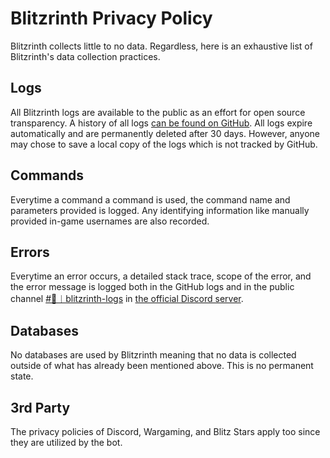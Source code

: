 # Blitzrinth Privacy Policy

Blitzrinth collects little to no data. Regardless, here is an exhaustive list of Blitzrinth's data collection practices.

## Logs

All Blitzrinth logs are available to the public as an effort for open source transparency. A history of all logs [can be found on GitHub](https://github.com/tresabhi/blitzkit/actions/workflows/host.yml). All logs expire automatically and are permanently deleted after 30 days. However, anyone may chose to save a local copy of the logs which is not tracked by GitHub.

## Commands

Everytime a command a command is used, the command name and parameters provided is logged. Any identifying information like manually provided in-game usernames are also recorded.

## Errors

Everytime an error occurs, a detailed stack trace, scope of the error, and the error message is logged both in the GitHub logs and in the public channel [#🔲︱blitzrinth-logs](https://discord.com/channels/734786591205359697/880650462540476416) in [the official Discord server](https://discord.gg/nDt7AjGJQH).

## Databases

No databases are used by Blitzrinth meaning that no data is collected outside of what has already been mentioned above. This is no permanent state.

## 3rd Party

The privacy policies of Discord, Wargaming, and Blitz Stars apply too since they are utilized by the bot.
